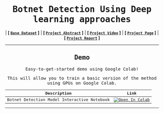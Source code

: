 <div align="center">

<samp>
     
# Botnet Detection Using Deep learning approaches 

</samp>

| **[ [```Base Dataset```](<http://archive.ics.uci.edu/ml/datasets/detection_of_IoT_botnet_attacks_N_BaIoT>) ]** | **[ [```Project Abstract```](<documentation/IoT Mini Project - Proposal.pdf>) ]** | **[ [```Project Video```](<https://www.youtube.com/watch?v=In_BqB0dU_0>) ]** | **[ [```Project Page```](<https://github.com/KiranKumar4225/Dissertation>) ]** | **[ [```Project Report```](<https://docs.google.com/document/d/1PIZ1pvgTJY73DOb_40rkB8c1JKGxfWrxrl535DA9DQw/edit?usp=sharing>) ]** 


<samp>
 
---


## Demo
     
<samp>  
     
Easy-to-get-started demo using Google Colab!

</samp> 
      
This will allow you to train a basic version of the method using 
GPUs on Google Colab. 

<div align = "center">
     

| Description      | Link |
| ----------- | ----------- |
| Botnet Detection Model Interactive Notebook | [![Open In Colab](https://colab.research.google.com/assets/colab-badge.svg)](https://colab.research.google.com/drive/1Ierv-R_v7x1V-qxIzqcekYGGN1EZzqaA?usp=sharing)|   
    
</div>
     
---

<samp>
